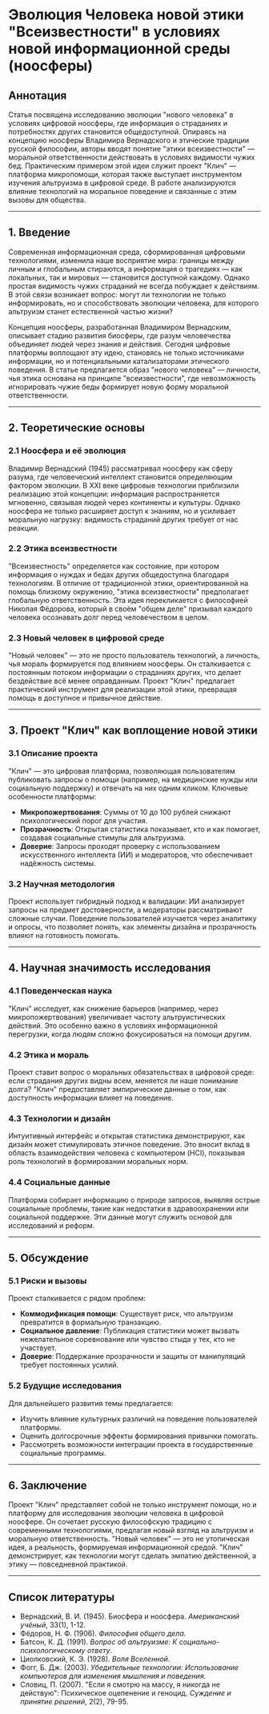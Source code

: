 # **Эволюция Человека новой этики "Всеизвестности" в условиях новой информационной среды (ноосферы)**

## **Аннотация**

Статья посвящена исследованию эволюции "нового человека" в условиях цифровой ноосферы, где информация о страданиях и потребностях других становится общедоступной. Опираясь на концепцию ноосферы Владимира Вернадского и этические традиции русской философии, авторы вводят понятие "этики всеизвестности" — моральной ответственности действовать в условиях видимости чужих бед. Практическим примером этой идеи служит проект "Клич" — платформа микропомощи, которая также выступает инструментом изучения альтруизма в цифровой среде. В работе анализируются влияние технологий на моральное поведение и связанные с этим вызовы для общества.

---

## **1. Введение**

Современная информационная среда, сформированная цифровыми технологиями, изменила наше восприятие мира: границы между личным и глобальным стираются, а информация о трагедиях — как локальных, так и мировых — становится доступной каждому. Однако простая видимость чужих страданий не всегда побуждает к действиям. В этой связи возникает вопрос: могут ли технологии не только информировать, но и способствовать эволюции человека, для которого альтруизм станет естественной частью жизни?

Концепция ноосферы, разработанная Владимиром Вернадским, описывает стадию развития биосферы, где разум человечества объединяет людей через знания и действия. Сегодня цифровые платформы воплощают эту идею, становясь не только источниками информации, но и потенциальными катализаторами этического поведения. В статье предлагается образ "нового человека" — личности, чья этика основана на принципе "всеизвестности", где невозможность игнорировать чужие беды формирует новую форму моральной ответственности.

---

## **2. Теоретические основы**

### **2.1 Ноосфера и её эволюция**

Владимир Вернадский (1945) рассматривал ноосферу как сферу разума, где человеческий интеллект становится определяющим фактором эволюции. В XXI веке цифровые технологии приблизили реализацию этой концепции: информация распространяется мгновенно, связывая людей через континенты и культуры. Однако ноосфера не только расширяет доступ к знаниям, но и усиливает моральную нагрузку: видимость страданий других требует от нас реакции.

### **2.2 Этика всеизвестности**

"Всеизвестность" определяется как состояние, при котором информация о нуждах и бедах других общедоступна благодаря технологиям. В отличие от традиционной этики, ориентированной на помощь близкому окружению, "этика всеизвестности" предполагает глобальную ответственность. Эта идея перекликается с философией Николая Фёдорова, который в своём "общем деле" призывал каждого человека осознавать долг перед человечеством в целом.

### **2.3 Новый человек в цифровой среде**

"Новый человек" — это не просто пользователь технологий, а личность, чья мораль формируется под влиянием ноосферы. Он сталкивается с постоянным потоком информации о страданиях других, что делает бездействие всё менее оправданным. Проект "Клич" предлагает практический инструмент для реализации этой этики, превращая помощь в доступное и привычное действие.

---

## **3. Проект "Клич" как воплощение новой этики**

### **3.1 Описание проекта**

"Клич" — это цифровая платформа, позволяющая пользователям публиковать запросы о помощи (например, на медицинские нужды или социальную поддержку) и отвечать на них одним кликом. Ключевые особенности платформы:

- **Микропожертвования**: Суммы от 10 до 100 рублей снижают психологический порог для участия.
- **Прозрачность**: Открытая статистика показывает, кто и как помогает, создавая социальные стимулы для альтруизма.
- **Доверие**: Запросы проходят проверку с использованием искусственного интеллекта (ИИ) и модераторов, что обеспечивает надёжность системы.

### **3.2 Научная методология**

Проект использует гибридный подход к валидации: ИИ анализирует запросы на предмет достоверности, а модераторы рассматривают сложные случаи. Поведение пользователей изучается через аналитику и опросы, что позволяет понять, как элементы дизайна и прозрачность влияют на готовность помогать.

---

## **4. Научная значимость исследования**

### **4.1 Поведенческая наука**

"Клич" исследует, как снижение барьеров (например, через микропожертвования) увеличивает частоту альтруистических действий. Это особенно важно в условиях информационной перегрузки, когда людям сложно фокусироваться на помощи другим.

### **4.2 Этика и мораль**

Проект ставит вопрос о моральных обязательствах в цифровой среде: если страдания других видны всем, меняется ли наше понимание долга? "Клич" предоставляет эмпирические данные о том, как доступность информации влияет на поведение.

### **4.3 Технологии и дизайн**

Интуитивный интерфейс и открытая статистика демонстрируют, как дизайн может стимулировать этичное поведение. Это вносит вклад в область взаимодействия человека с компьютером (HCI), показывая роль технологий в формировании моральных норм.

### **4.4 Социальные данные**

Платформа собирает информацию о природе запросов, выявляя острые социальные проблемы, такие как недостатки в здравоохранении или социальной поддержке. Эти данные могут служить основой для исследований и реформ.

---

## **5. Обсуждение**

### **5.1 Риски и вызовы**

Проект сталкивается с рядом проблем:

- **Коммодификация помощи**: Существует риск, что альтруизм превратится в формальную транзакцию.
- **Социальное давление**: Публикация статистики может вызвать нежелательное соревнование или чувство стыда у тех, кто не участвует.
- **Доверие**: Поддержание прозрачности и защиты от манипуляций требует постоянных усилий.

### **5.2 Будущие исследования**

Для дальнейшего развития темы предлагается:

- Изучить влияние культурных различий на поведение пользователей платформы.
- Оценить долгосрочные эффекты формирования привычки помогать.
- Рассмотреть возможности интеграции проекта в государственные социальные программы.

---

## **6. Заключение**

Проект "Клич" представляет собой не только инструмент помощи, но и платформу для исследования эволюции человека в цифровой ноосфере. Он сочетает русскую философскую традицию с современными технологиями, предлагая новый взгляд на альтруизм и моральную ответственность. "Новый человек" — это не утопическая идея, а реальность, формируемая информационной средой. "Клич" демонстрирует, как технологии могут сделать эмпатию действенной, а этику — повседневной практикой.

---

## **Список литературы**

- Вернадский, В. И. (1945). Биосфера и ноосфера. _Американский учёный_, 33(1), 1-12.
- Фёдоров, Н. Ф. (1906). _Философия общего дела_.
- Батсон, К. Д. (1991). _Вопрос об альтруизме: К социально-психологическому ответу_.
- Циолковский, К. Э. (1928). _Воля Вселенной_.
- Фогг, Б. Дж. (2003). _Убедительные технологии: Использование компьютеров для изменения мышления и поведения_.
- Словиц, П. (2007). "Если я смотрю на массу, я никогда не действую": Психическое оцепенение и геноцид. _Суждение и принятие решений_, 2(2), 79-95.
